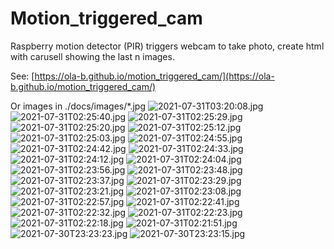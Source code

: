 # Motion_triggered_cam
Raspberry motion detector (PIR) triggers webcam to take photo, create html with carusell showing the last n images.

See: [https://ola-b.github.io/motion_triggered_cam/](https://ola-b.github.io/motion_triggered_cam/)


Or images in ./docs/images/*.jpg
![2021-07-31T03:20:08.jpg](https://github.com/Ola-B/motion_triggered_cam/blob/main/docs/images/2021-07-31T03:20:08.jpg "2021-07-31T03:20:08.jpg")
![2021-07-31T02:25:40.jpg](https://github.com/Ola-B/motion_triggered_cam/blob/main/docs/images/2021-07-31T02:25:40.jpg "2021-07-31T02:25:40.jpg")
![2021-07-31T02:25:29.jpg](https://github.com/Ola-B/motion_triggered_cam/blob/main/docs/images/2021-07-31T02:25:29.jpg "2021-07-31T02:25:29.jpg")
![2021-07-31T02:25:20.jpg](https://github.com/Ola-B/motion_triggered_cam/blob/main/docs/images/2021-07-31T02:25:20.jpg "2021-07-31T02:25:20.jpg")
![2021-07-31T02:25:12.jpg](https://github.com/Ola-B/motion_triggered_cam/blob/main/docs/images/2021-07-31T02:25:12.jpg "2021-07-31T02:25:12.jpg")
![2021-07-31T02:25:03.jpg](https://github.com/Ola-B/motion_triggered_cam/blob/main/docs/images/2021-07-31T02:25:03.jpg "2021-07-31T02:25:03.jpg")
![2021-07-31T02:24:55.jpg](https://github.com/Ola-B/motion_triggered_cam/blob/main/docs/images/2021-07-31T02:24:55.jpg "2021-07-31T02:24:55.jpg")
![2021-07-31T02:24:42.jpg](https://github.com/Ola-B/motion_triggered_cam/blob/main/docs/images/2021-07-31T02:24:42.jpg "2021-07-31T02:24:42.jpg")
![2021-07-31T02:24:33.jpg](https://github.com/Ola-B/motion_triggered_cam/blob/main/docs/images/2021-07-31T02:24:33.jpg "2021-07-31T02:24:33.jpg")
![2021-07-31T02:24:12.jpg](https://github.com/Ola-B/motion_triggered_cam/blob/main/docs/images/2021-07-31T02:24:12.jpg "2021-07-31T02:24:12.jpg")
![2021-07-31T02:24:04.jpg](https://github.com/Ola-B/motion_triggered_cam/blob/main/docs/images/2021-07-31T02:24:04.jpg "2021-07-31T02:24:04.jpg")
![2021-07-31T02:23:56.jpg](https://github.com/Ola-B/motion_triggered_cam/blob/main/docs/images/2021-07-31T02:23:56.jpg "2021-07-31T02:23:56.jpg")
![2021-07-31T02:23:48.jpg](https://github.com/Ola-B/motion_triggered_cam/blob/main/docs/images/2021-07-31T02:23:48.jpg "2021-07-31T02:23:48.jpg")
![2021-07-31T02:23:37.jpg](https://github.com/Ola-B/motion_triggered_cam/blob/main/docs/images/2021-07-31T02:23:37.jpg "2021-07-31T02:23:37.jpg")
![2021-07-31T02:23:29.jpg](https://github.com/Ola-B/motion_triggered_cam/blob/main/docs/images/2021-07-31T02:23:29.jpg "2021-07-31T02:23:29.jpg")
![2021-07-31T02:23:21.jpg](https://github.com/Ola-B/motion_triggered_cam/blob/main/docs/images/2021-07-31T02:23:21.jpg "2021-07-31T02:23:21.jpg")
![2021-07-31T02:23:08.jpg](https://github.com/Ola-B/motion_triggered_cam/blob/main/docs/images/2021-07-31T02:23:08.jpg "2021-07-31T02:23:08.jpg")
![2021-07-31T02:22:57.jpg](https://github.com/Ola-B/motion_triggered_cam/blob/main/docs/images/2021-07-31T02:22:57.jpg "2021-07-31T02:22:57.jpg")
![2021-07-31T02:22:41.jpg](https://github.com/Ola-B/motion_triggered_cam/blob/main/docs/images/2021-07-31T02:22:41.jpg "2021-07-31T02:22:41.jpg")
![2021-07-31T02:22:32.jpg](https://github.com/Ola-B/motion_triggered_cam/blob/main/docs/images/2021-07-31T02:22:32.jpg "2021-07-31T02:22:32.jpg")
![2021-07-31T02:22:23.jpg](https://github.com/Ola-B/motion_triggered_cam/blob/main/docs/images/2021-07-31T02:22:23.jpg "2021-07-31T02:22:23.jpg")
![2021-07-31T02:22:18.jpg](https://github.com/Ola-B/motion_triggered_cam/blob/main/docs/images/2021-07-31T02:22:18.jpg "2021-07-31T02:22:18.jpg")
![2021-07-31T02:21:51.jpg](https://github.com/Ola-B/motion_triggered_cam/blob/main/docs/images/2021-07-31T02:21:51.jpg "2021-07-31T02:21:51.jpg")
![2021-07-30T23:23:23.jpg](https://github.com/Ola-B/motion_triggered_cam/blob/main/docs/images/2021-07-30T23:23:23.jpg "2021-07-30T23:23:23.jpg")
![2021-07-30T23:23:15.jpg](https://github.com/Ola-B/motion_triggered_cam/blob/main/docs/images/2021-07-30T23:23:15.jpg "2021-07-30T23:23:15.jpg")
